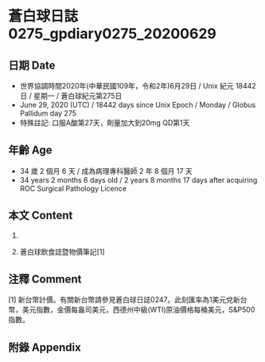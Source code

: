 [_metadata_:encoding]: - "utf-8"
[_metadata_:language]: - "zh-Hant-TW"
[_metadata_:fileformat]: - "markdown"
[_metadata_:MIME_type]: - "text/plain"
[_metadata_:markdown_version]: - "commonmark version 0.29"
[_metadata_:markdown_spec]: - "https://spec.commonmark.org/0.29/"

# 蒼白球日誌0275_gpdiary0275_20200629 #

## 日期 Date ##

* 世界協調時間2020年(中華民國109年，令和2年)6月29日 / Unix 紀元 18442 日 / 星期一 / 蒼白球紀元第275日
* June 29, 2020 (UTC) / 18442 days since Unix Epoch / Monday / Globus Pallidum day 275
* 特殊註記: 口服A酸第27天，劑量加大到20mg QD第1天

## 年齡 Age ##

* 34 歲 2 個月 6 天 / 成為病理專科醫師 2 年 8 個月 17 天
* 34 years 2 months 6 days old / 2 years 8 months 17 days after acquiring ROC Surgical Pathology Licence

## 本文 Content ##

1. 

    
2. 蒼白球飲食誌暨物價筆記[1]

    

## 注釋 Comment ##

[1] 新台幣計價。有關新台幣請參見蒼白球日誌0247。此刻匯率為1美元兌新台幣，美元指數，金價每盎司美元，西德州中級(WTI)原油價格每桶美元，S&P500指數。



## 附錄 Appendix ##

